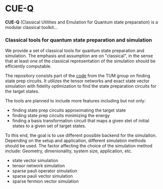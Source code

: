 # CUE-Q

**CUE-Q** (Classical Utilities and Emulation for Quantum state preparation) is a modular classical toolkit...


### Classical tools for quantum state preparation and simulation

We provide a set of classical tools for quantum state preparation and simulation.
The emphasis and assumption are on "classical", in the sense that at least one of
the classical representation of the simulation should be efficiently computable.

The repository consists part of the [code](https://github.com/ShHsLin/qutepy-archive) from the TUM group on finding state prep circuits.
It utilizes the tensor networks and exact state vector simulation with fidelity optimization
to find the state preparation circuits for the target states.

The tools are planned to include more features including but not only:
- finding state prep circuits approximating the target state
- finding state prep circuits minimizing the energy
- finding a basis transformation circuit that maps a given stet of initial
  states to a given set of target states.

To this end, the goal is to use different possible backend for the simulaiton.
Depending on the setup and application, different simulation methods should
be used. The factor affecting the choice of the simulation method include:
Geometry, dimenionality, system size, application, etc.
- state vector simulation
- tensor network simulation
- sparse pauli operator simulation
- sparse pauli vector simulation
- sparse fermion vector simulation

